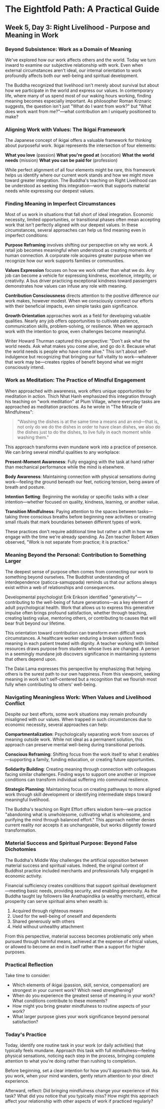 # The Eightfold Path: A Practical Guide
## Week 5, Day 3: Right Livelihood - Purpose and Meaning in Work

### Beyond Subsistence: Work as a Domain of Meaning

We've explored how our work affects others and the world. Today we turn inward to examine our subjective relationship with work. Even when external circumstances aren't ideal, our internal orientation to work profoundly affects both our well-being and spiritual development.

The Buddha recognized that livelihood isn't merely about survival but about how we participate in the world and express our values. In contemporary life, where many of us spend most of our waking hours working, finding meaning becomes especially important. As philosopher Roman Krznaric suggests, the question isn't just "What do I want from work?" but "What does work want from me?"—what contribution am I uniquely positioned to make?

### Aligning Work with Values: The Ikigai Framework

The Japanese concept of ikigai offers a valuable framework for thinking about purposeful work. Ikigai represents the intersection of four elements:

**What you love** (passion)
**What you're good at** (vocation)
**What the world needs** (mission)
**What you can be paid for** (profession)

While perfect alignment of all four elements might be rare, this framework helps us identify where our current work stands and how we might move toward greater integration. The Buddha's teaching on Right Livelihood can be understood as seeking this integration—work that supports material needs while expressing our deepest values.

### Finding Meaning in Imperfect Circumstances

Most of us work in situations that fall short of ideal integration. Economic necessity, limited opportunities, or transitional phases often mean accepting work that isn't perfectly aligned with our deepest values. In these circumstances, several approaches can help us find meaning even in imperfect conditions:

**Purpose Reframing** involves shifting our perspective on why we work. A retail job becomes meaningful when understood as creating moments of human connection. A corporate role acquires greater purpose when we recognize how our work supports families or communities.

**Values Expression** focuses on how we work rather than what we do. Any job can become a vehicle for expressing kindness, excellence, integrity, or creativity. A bus driver practicing exceptional kindness toward passengers demonstrates how values can infuse any role with meaning.

**Contribution Consciousness** directs attention to the positive difference our work makes, however modest. When we consciously connect our efforts with their beneficial impacts, even simple tasks gain significance.

**Growth Orientation** approaches work as a field for developing valuable qualities. Nearly any job offers opportunities to cultivate patience, communication skills, problem-solving, or resilience. When we approach work with the intention to grow, even challenges become meaningful.

Writer Howard Thurman captured this perspective: "Don't ask what the world needs. Ask what makes you come alive, and go do it. Because what the world needs is people who have come alive." This isn't about self-indulgence but recognizing that bringing our full vitality to work—whatever that work may be—creates ripples of benefit beyond what we might consciously intend.

### Work as Meditation: The Practice of Mindful Engagement

When approached with awareness, work offers unique opportunities for meditation in action. Thich Nhat Hanh emphasized this integration through his teaching on "work meditation" at Plum Village, where everyday tasks are approached as meditation practices. As he wrote in "The Miracle of Mindfulness":

>"Washing the dishes is at the same time a means and an end—that is, not only do we do the dishes in order to have clean dishes, we also do the dishes just to do the dishes, to live fully in each moment while washing them."

This approach transforms even mundane work into a practice of presence. We can bring several mindful qualities to any workplace:

**Present-Moment Awareness**: Fully engaging with the task at hand rather than mechanical performance while the mind is elsewhere.

**Body Awareness**: Maintaining connection with physical sensations during work—feeling the ground beneath our feet, noticing tension, being aware of breath and posture.

**Intention Setting**: Beginning the workday or specific tasks with a clear intention—whether focused on quality, kindness, learning, or another value.

**Transition Mindfulness**: Paying attention to the spaces between tasks—taking three conscious breaths before beginning new activities or creating small rituals that mark boundaries between different types of work.

These practices don't require additional time but rather a shift in how we engage with the time we're already spending. As Zen teacher Robert Aitken observed, "Work is not separate from practice; it is practice."

### Meaning Beyond the Personal: Contribution to Something Larger

The deepest sense of purpose often comes from connecting our work to something beyond ourselves. The Buddhist understanding of interdependence (paticca-samuppada) reminds us that our actions always exist within a web of relationships and consequences.

Developmental psychologist Erik Erikson identified "generativity"—contributing to the well-being of future generations—as a key element of adult psychological health. Work that allows us to express this generative impulse often brings profound satisfaction, whether through teaching, creating lasting value, mentoring others, or contributing to causes that will bear fruit beyond our lifetime.

This orientation toward contribution can transform even difficult work circumstances. A healthcare worker enduring a broken system finds meaning in each patient treated with dignity. A teacher working with limited resources draws purpose from students whose lives are changed. A person in a seemingly mundane job discovers significance in maintaining systems that others depend upon.

The Dalai Lama expresses this perspective by emphasizing that helping others is the surest path to our own happiness. From this viewpoint, seeking meaning in work isn't self-centered but a recognition that we flourish most fully when contributing to others' well-being.

### Navigating Meaningless Work: When Values and Livelihood Conflict

Despite our best efforts, some work situations may remain profoundly misaligned with our values. When trapped in such circumstances due to economic necessity, several approaches can help:

**Compartmentalization**: Psychologically separating work from sources of meaning outside work. While not ideal as a permanent solution, this approach can preserve mental well-being during transitional periods.

**Conscious Reframing**: Shifting focus from the work itself to what it enables—supporting a family, funding education, or creating future opportunities.

**Solidarity Building**: Creating meaning through connection with colleagues facing similar challenges. Finding ways to support one another or improve conditions can transform individual suffering into communal resilience.

**Strategic Planning**: Maintaining focus on creating pathways to more aligned work through skill development or identifying intermediate steps toward meaningful livelihood.

The Buddha's teaching on Right Effort offers wisdom here—we practice "abandoning what is unwholesome, cultivating what is wholesome, and purifying the mind through balanced effort." This approach neither denies current reality nor accepts it as unchangeable, but works diligently toward transformation.

### Material Success and Spiritual Purpose: Beyond False Dichotomies

The Buddha's Middle Way challenges the artificial opposition between material success and spiritual values. Indeed, the original context of Buddhist practice included merchants and professionals fully engaged in economic activity.

Financial sufficiency creates conditions that support spiritual development—meeting basic needs, providing security, and enabling generosity. As the Buddha taught lay followers like Anathapindika (a wealthy merchant), ethical prosperity can serve spiritual aims when wealth is:

1. Acquired through righteous means
2. Used for the well-being of oneself and dependents
3. Shared generously with others
4. Held without unhealthy attachment

From this perspective, material success becomes problematic only when pursued through harmful means, achieved at the expense of ethical values, or allowed to become an end in itself rather than a support for higher purposes.

### Practical Reflection

Take time to consider:
- Which elements of ikigai (passion, skill, service, compensation) are strongest in your current work? Which need strengthening?
- When do you experience the greatest sense of meaning in your work? What conditions contribute to these moments?
- How might you bring greater mindfulness to routine aspects of your work?
- What larger purpose gives your work significance beyond personal satisfaction?

### Today's Practice

Today, identify one routine task in your work (or daily activities) that typically feels mundane. Approach this task with full mindfulness—feeling physical sensations, noticing each step in the process, bringing complete attention to what you're doing rather than rushing to completion.

Before beginning, set a clear intention for how you'll approach this task. As you work, when your mind wanders, gently return attention to your direct experience.

Afterward, reflect: Did bringing mindfulness change your experience of this task? What did you notice that you typically miss? How might this approach affect your relationship with other aspects of work if practiced regularly?
